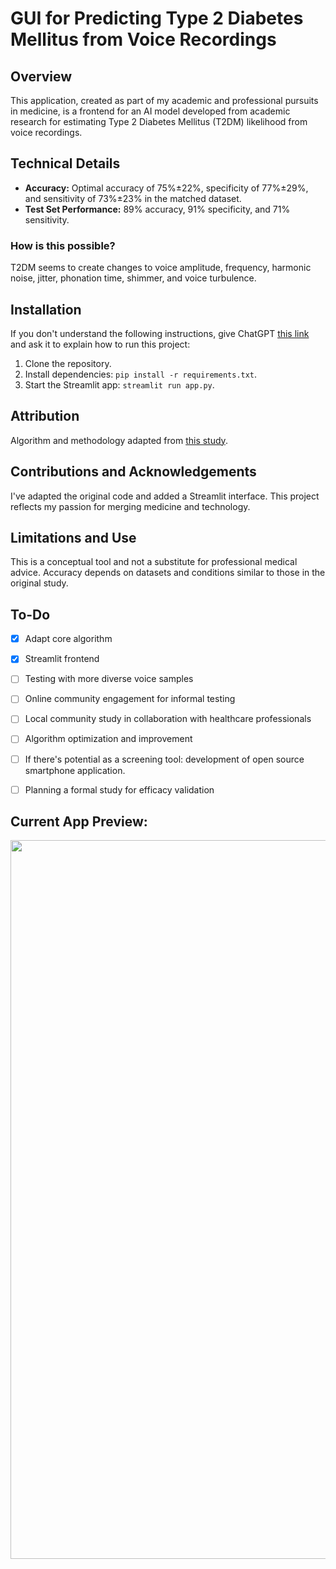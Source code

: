 # GUI for Predicting Type 2 Diabetes Mellitus from Voice Recordings

## Overview
This application, created as part of my academic and professional pursuits in medicine, is a frontend for an AI model developed from academic research for estimating Type 2 Diabetes Mellitus (T2DM) likelihood from voice recordings.

## Technical Details
- **Accuracy:** Optimal accuracy of 75%±22%, specificity of 77%±29%, and sensitivity of 73%±23% in the matched dataset.
- **Test Set Performance:** 89% accuracy, 91% specificity, and 71% sensitivity.

### How is this possible?
T2DM seems to create changes to voice amplitude, frequency, harmonic noise, jitter, phonation time, shimmer, and voice turbulence.

## Installation
If you don't understand the following instructions, give ChatGPT [this link](https://raw.githubusercontent.com/sm18lr88/GUI_To_Predict_Diabetes_From_Voice_Analysis/main/README.md) and ask it to explain how to run this project:

1. Clone the repository.
2. Install dependencies: `pip install -r requirements.txt`.
3. Start the Streamlit app: `streamlit run app.py`.

## Attribution
Algorithm and methodology adapted from [this study](https://www.mcpdigitalhealth.org/article/S2949-7612(23)00073-1/fulltext).

## Contributions and Acknowledgements
I've adapted the original code and added a Streamlit interface. This project reflects my passion for merging medicine and technology.

## Limitations and Use
This is a conceptual tool and not a substitute for professional medical advice. Accuracy depends on datasets and conditions similar to those in the original study.

## To-Do
- [x] Adapt core algorithm
- [x] Streamlit frontend
- [ ] Testing with more diverse voice samples
- [ ] Online community engagement for informal testing
- [ ] Local community study in collaboration with healthcare professionals
- [ ] Algorithm optimization and improvement
- [ ] If there's potential as a screening tool: development of open source smartphone application.
- [ ] Planning a formal study for efficacy validation



## Current App Preview:

<img src="https://github.com/sm18lr88/Diabetes-Prediction-from-Voice-Analysis/assets/64564447/2008677a-b425-4a5b-8995-ca26e4a566c6e" width="1150">
